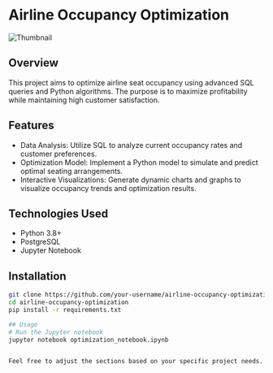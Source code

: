 # Airline Occupancy Optimization

![Thumbnail](https://github.com/amank182407/Cricket_Best_XI_Analysis/blob/10c71e6f7c612078c0d88756d2d8127ee2297e1d/Screenshots/Thumbnail.png)


## Overview
This project aims to optimize airline seat occupancy using advanced SQL queries and Python algorithms. The purpose is to maximize profitability while maintaining high customer satisfaction.

## Features
- Data Analysis: Utilize SQL to analyze current occupancy rates and customer preferences.
- Optimization Model: Implement a Python model to simulate and predict optimal seating arrangements.
- Interactive Visualizations: Generate dynamic charts and graphs to visualize occupancy trends and optimization results.

## Technologies Used
- Python 3.8+
- PostgreSQL
- Jupyter Notebook

## Installation
```bash
git clone https://github.com/your-username/airline-occupancy-optimization.git
cd airline-occupancy-optimization
pip install -r requirements.txt

## Usage
# Run the Jupyter notebook
jupyter notebook optimization_notebook.ipynb


Feel free to adjust the sections based on your specific project needs. If you need help filling out any part or have any questions, let me know!


